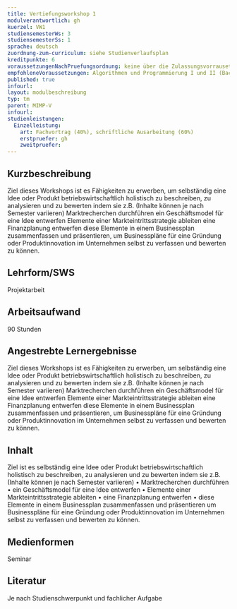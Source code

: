 ```yaml
---
title: Vertiefungsworkshop 1
modulverantwortlich: gh
kuerzel: VW1
studiensemesterWs: 3
studiensemesterSs: 1
sprache: deutsch
zuordnung-zum-curriculum: siehe Studienverlaufsplan
kreditpunkte: 6
voraussetzungenNachPruefungsordnung: keine über die Zulassungsvorrausetzungen zum Studium hinausgehenden
empfohleneVoraussetzungen: Algorithmen und Programmierung I und II (Bachelor), Softwaretechnik (Bachelor), BWL I - Grundlagen (Bachelor)
published: true
infourl: 
layout: modulbeschreibung
typ: tm
parent: MIMP-V
infourl: 
studienleistungen:
  Einzelleistung:
    art: Fachvortrag (40%), schriftliche Ausarbeitung (60%)
    erstpruefer: gh
    zweitpruefer: 
---
```


## Kurzbeschreibung
Ziel dieses Workshops ist es Fähigkeiten zu erwerben, um selbständig eine Idee oder Produkt betriebswirtschaftlich holistisch zu beschreiben, zu analysieren und zu bewerten indem sie z.B. (Inhalte können je nach Semester variieren) Marktrecherchen durchführen ein Geschäftsmodel für eine Idee entwerfen Elemente einer Markteintrittsstrategie ableiten eine Finanzplanung entwerfen diese Elemente in einem Businessplan zusammenfassen und präsentieren, um Businesspläne für eine Gründung oder Produktinnovation im Unternehmen selbst zu verfassen und bewerten zu können.

## Lehrform/SWS 
Projektarbeit

## Arbeitsaufwand 
90 Stunden

## Angestrebte Lernergebnisse
Ziel dieses Workshops ist es Fähigkeiten zu erwerben, um selbständig eine Idee oder Produkt betriebswirtschaftlich holistisch zu beschreiben, zu analysieren und zu bewerten indem sie z.B. (Inhalte können je nach Semester variieren) Marktrecherchen durchführen ein Geschäftsmodel für eine Idee entwerfen Elemente einer Markteintrittsstrategie ableiten eine Finanzplanung entwerfen diese Elemente in einem Businessplan zusammenfassen und präsentieren, um Businesspläne für eine Gründung oder Produktinnovation im Unternehmen selbst zu verfassen und bewerten zu können.

## Inhalt
Ziel ist es selbständig eine Idee oder Produkt betriebswirtschaftlich holistisch zu beschreiben, zu analysieren und zu bewerten indem sie z.B.
(Inhalte können je nach Semester variieren)
• Marktrecherchen durchführen
• ein Geschäftsmodel für eine Idee entwerfen
• Elemente einer Markteintrittsstrategie ableiten
• eine Finanzplanung entwerfen
• diese Elemente in einem Businessplan zusammenfassen und
präsentieren um Businesspläne für eine Gründung oder Produktinnovation im Unternehmen selbst zu verfassen und bewerten zu können.


## Medienformen
Seminar

## Literatur
Je nach Studienschwerpunkt und fachlicher Aufgabe
